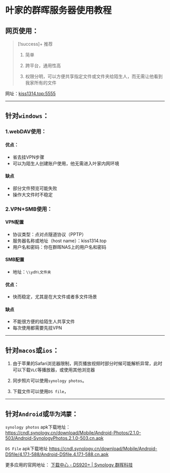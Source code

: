 # 叶家的群晖服务器使用教程
## 网页使用：
> [!success]+ 推荐
> 1. 简单
> 
> 2. 跨平台，通用性高
> 
> 3. 权限分明，可以方便共享指定文件或文件夹给陌生人，而无需让他看到我家所有的文件

网址：[kiss1314.top:5555](https://kiss1314.top:5555)

---
## 针对`windows`：
### 1.webDAV使用：
#### 优点：
+ 省去挂VPN步骤
+ 可以为陌生人创建账户使用，他无需进入叶家内网环境
#### 缺点
+ 部分文件预览可能失败
+ 操作大文件时不稳定

### 2.VPN+SMB使用：
#### VPN配置
+ 协议类型：点对点隧道协议（PPTP）
+ 服务器名称或地址（host name）：kiss1314.top
+ 用户名和密码：你在群晖NAS上的用户名和密码

#### SMB配置
+ 地址：`\\ydh\文件夹`

#### 优点：
+ 快而稳定，尤其是在大文件或者多文件场景
#### 缺点
+ 不能很方便的给陌生人共享文件
+ 每次使用都需要先挂VPN


---
## 针对`macos`或`ios`：
1. 由于苹果的Safari浏览器限制，网页播放视频时部分时候可能解析异常，此时可以下载`VLC`等播放器，或使用其他浏览器

2. 同步照片可以使用`synology photos`。

3. 下载文件可以使用`DS file`，

---
## 针对`Android`或`华为鸿蒙`：
`synology photos` apk下载地址：
https://cndl.synology.cn/download/Mobile/Android-Photos/2.1.0-503/Android-SynologyPhotos.2.1.0-503.cn.apk

`DS File` apk下载地址
https://cndl.synology.cn/download/Mobile/Android-DSfile/4.17.1-588/Android-DSfile.4.17.1-588.cn.apk

更多应用的官网地址：
[下载中心 - DS920+ | Synology 群晖科技](https://www.synology.cn/zh-cn/support/download/DS920+?version=7.2#androids)